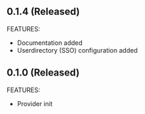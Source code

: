 ## 0.1.4 (Released)

FEATURES:
- Documentation added
- Userdirectory (SSO) configuration added

## 0.1.0 (Released)

FEATURES:
- Provider init